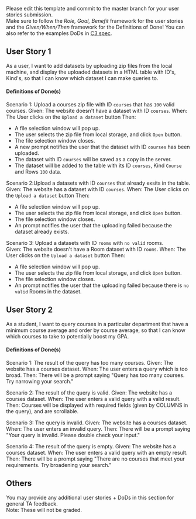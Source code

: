 Please edit this template and commit to the master branch for your user stories submission.   
Make sure to follow the *Role, Goal, Benefit* framework for the user stories and the *Given/When/Then* framework for the Definitions of Done! You can also refer to the examples DoDs in [C3 spec](https://sites.google.com/view/ubc-cpsc310-21w2-intro-to-se/project/checkpoint-3).

## User Story 1
As a user, I want to add datasets by uploading zip files from the local machine, and display the uploaded datasets in a HTML table with ID's, Kind's, so that I can know which dataset I can make queries to.


#### Definitions of Done(s)
Scenario 1: Upload a courses zip file with ID `courses` that has `100` valid courses.
Given: The website doesn't have a dataset with ID `courses`.
When: The User clicks on the `Upload a dataset` button
Then: 
  - A file selection window will pop up.
  - The user selects the zip file from local storage, and click `Open` button.
  - The file selection window closes.
  - A new prompt notifies the user that the dataset with ID `courses` has been uploaded. 
  - The dataset with ID `courses` will be saved as a copy in the server. 
  - The dataset will be added to the table with its ID `courses`, Kind `Course` and Rows `100` data.

Scenario 2:Upload a datasets with ID `courses` that already exsits in the table.
Given: The website has a dataset with ID `courses`.
When: The User clicks on the `Upload a dataset` button
Then:
  - A file selection window will pop up.
  - The user selects the zip file from local storage, and click `Open` button.
  - The file selection window closes.
  - An prompt notifies the user that the uploading failed because the dataset already exists.

Scenario 3: Upload a datasets with ID `rooms` with `no valid` rooms.\
Given: The website doesn't have a Room dataset with ID `rooms`.
When: The User clicks on the `Upload a dataset` button 
Then: 
  - A file selection window will pop up.
  - The user selects the zip file from local storage, and click `Open` button.
  - The file selection window closes.
  - An prompt notifies the user that the uploading failed because there is `no valid` Rooms in the dataset.

## User Story 2
As a student, I want to query courses in a particular department that have a minimum course average and order
by course average, so that I can know which courses to take to potentially boost my GPA.


#### Definitions of Done(s)
Scenario 1: The result of the query has too many courses.
Given: The website has a courses dataset.
When: The user enters a query which is too broad.
Then: There will be a prompt saying "Query has too many courses. Try narrowing your search."

Scenario 2: The result of the query is valid.
Given: The website has a courses dataset.
When: The user enters a valid query with a valid result.
Then: Courses will be displayed with required fields (given by COLUMNS in the query), and are scrollable.

Scenario 3: The query is invalid.
Given: The website has a courses dataset.
When: The user enters an invalid query.
Then: There will be a prompt saying "Your query is invalid. Please double check your input."

Scenario 4: The result of the query is empty.
Given: The website has a courses dataset.
When: The user enters a valid query with an empty result.
Then: There will be a prompt saying "There are no courses that meet your requirements. Try broadening your search."



## Others
You may provide any additional user stories + DoDs in this section for general TA feedback.  
Note: These will not be graded.
